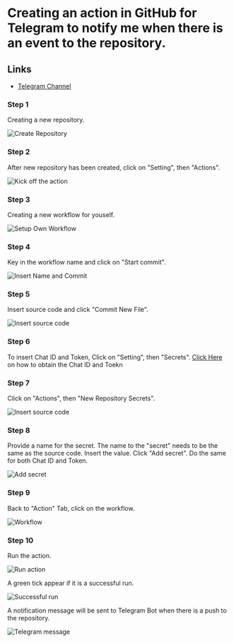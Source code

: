 # Creating an action in GitHub for Telegram to notify me when there is an event to the repository.

## Links

* [Telegram Channel](https://t.me/StayAliveClauAlways_bot)


### **Step 1**

Creating a new repository.

![Create Repository](https://github.com/ClaudineW/DevopsProject/blob/main/Images/CreateRepository.png)

### **Step 2**

After new repository has been created, click on "Setting", then "Actions".

![Kick off the action](Images/actiontab.png)

### **Step 3**

Creating a new workflow for youself.

![Setup Own Workflow](Images/Setupownworkflow.png)

### **Step 4**

Key in the workflow name and click on "Start commit".

![Insert Name and Commit](Images/NamestartCommit.png)

### **Step 5**

Insert source code and click "Commit New File".

![Insert source code](Images/sourcecode.png)

### **Step 6**

To insert Chat ID and Token, Click on "Setting", then "Secrets".
[Click Here](https://t.me/StayAliveClauAlways_bot) on how to obtain the Chat ID and Toekn

### **Step 7**

Click on "Actions", then "New Repository Secrets".

![Insert source code](Images/newreposecret.png)

### **Step 8**

Provide a name for the secret. The name to the "secret" needs to be the same as the source code.
Insert the value. Click "Add secret".
Do the same for both Chat ID and Token.

![Add secret](Images/newreposecret.png)

### **Step 9**

Back to "Action" Tab, click on the workflow.

![Workflow](Images/actiontab.png)

### **Step 10**

Run the action.

![Run action](Images/run.png)

A green tick appear if it is a successful run.

![Successful run](Images/successfulrun.png)

A notification message will be sent to Telegram Bot when there is a push to the repository.

![Telegram message](Images/telegrammessage.png)